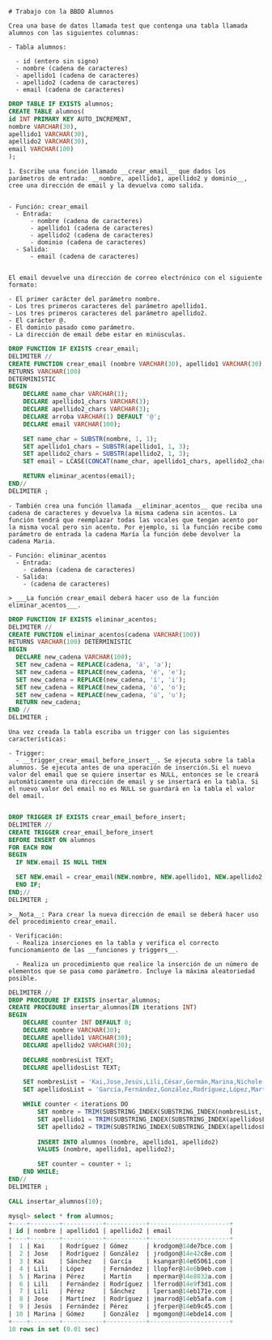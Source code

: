 
    # Trabajo con la BBDD Alumnos
    
    Crea una base de datos llamada test que contenga una tabla llamada alumnos con las siguientes columnas:
    
    - Tabla alumnos:
    
      - id (entero sin signo)
      - nombre (cadena de caracteres)
      - apellido1 (cadena de caracteres)
      - apellido2 (cadena de caracteres)
      - email (cadena de caracteres)
    
```sql
DROP TABLE IF EXISTS alumnos;
CREATE TABLE alumnos(
id INT PRIMARY KEY AUTO_INCREMENT,
nombre VARCHAR(30),
apellido1 VARCHAR(30),
apellido2 VARCHAR(30),
email VARCHAR(100)
);
```
    1. Escribe una función llamado __crear_email__ que dados los parámetros de entrada: __nombre, apellido1, apellido2 y dominio__, cree una dirección de email y la devuelva como salida.
    
    
    - Función: crear_email
      - Entrada:
          - nombre (cadena de caracteres)
          - apellido1 (cadena de caracteres)
          - apellido2 (cadena de caracteres)
          - dominio (cadena de caracteres)
      - Salida:
          - email (cadena de caracteres)


    El email devuelve una dirección de correo electrónico con el siguiente formato:
    
    - El primer carácter del parámetro nombre.
    - Los tres primeros caracteres del parámetro apellido1.
    - Los tres primeros caracteres del parámetro apellido2.
    - El carácter @.
    - El dominio pasado como parámetro.
    - La dirección de email debe estar en minúsculas.
    
```SQL
DROP FUNCTION IF EXISTS crear_email;
DELIMITER //
CREATE FUNCTION crear_email (nombre VARCHAR(30), apellido1 VARCHAR(30), apellido2 VARCHAR(30), dominio VARCHAR(30))
RETURNS VARCHAR(100)
DETERMINISTIC
BEGIN
    DECLARE name_char VARCHAR(1);
    DECLARE apellido1_chars VARCHAR(3);
    DECLARE apellido2_chars VARCHAR(3);
    DECLARE arroba VARCHAR(1) DEFAULT '@';
    DECLARE email VARCHAR(100);

    SET name_char = SUBSTR(nombre, 1, 1);
    SET apellido1_chars = SUBSTR(apellido1, 1, 3);
    SET apellido2_chars = SUBSTR(apellido2, 1, 3);
    SET email = LCASE(CONCAT(name_char, apellido1_chars, apellido2_chars, arroba, dominio));

    RETURN eliminar_acentos(email);
END//
DELIMITER ;

```


    - También crea una función llamada __eliminar_acentos__ que reciba una cadena de caracteres y devuelva la misma cadena sin acentos. La función tendrá que reemplazar todas las vocales que tengan acento por la misma vocal pero sin acento. Por ejemplo, si la función recibe como parámetro de entrada la cadena María la función debe devolver la cadena Maria.
    
    - Función: eliminar_acentos
      - Entrada:
        - cadena (cadena de caracteres)
      - Salida:
        - (cadena de caracteres)
    
    > ___La función crear_email deberá hacer uso de la función eliminar_acentos___.
    
```sql
DROP FUNCTION IF EXISTS eliminar_acentos;
DELIMITER //
CREATE FUNCTION eliminar_acentos(cadena VARCHAR(100)) 
RETURNS VARCHAR(100) DETERMINISTIC
BEGIN
  DECLARE new_cadena VARCHAR(100);
  SET new_cadena = REPLACE(cadena, 'á', 'a');
  SET new_cadena = REPLACE(new_cadena, 'é', 'e');
  SET new_cadena = REPLACE(new_cadena, 'í', 'i');
  SET new_cadena = REPLACE(new_cadena, 'ó', 'o');
  SET new_cadena = REPLACE(new_cadena, 'ú', 'u');
  RETURN new_cadena;
END //
DELIMITER ;
```


    Una vez creada la tabla escriba un trigger con las siguientes características:
    
    - Trigger:
      - __trigger_crear_email_before_insert__. Se ejecuta sobre la tabla alumnos. Se ejecuta antes de una operación de inserción.Si el nuevo valor del email que se quiere insertar es NULL, entonces se le creará automáticamente una dirección de email y se insertará en la tabla. Si el nuevo valor del email no es NULL se guardará en la tabla el valor del email.
```sql

DROP TRIGGER IF EXISTS crear_email_before_insert;
DELIMITER //
CREATE TRIGGER crear_email_before_insert
BEFORE INSERT ON alumnos
FOR EACH ROW
BEGIN
  IF NEW.email IS NULL THEN

  SET NEW.email = crear_email(NEW.nombre, NEW.apellido1, NEW.apellido2, CONCAT(SUBSTRING_INDEX(UUID(), '-', 1), '.com'));
  END IF;
END;//
DELIMITER ;

```    
    >__Nota__: Para crear la nueva dirección de email se deberá hacer uso del procedimiento crear_email.
    
    - Verificación:
      - Realiza inserciones en la tabla y verifica el correcto funcionamiento de las __funciones y triggers__.

      - Realiza un procedimiento que realice la inserción de un número de elementos que se pasa como parámetro. Incluye la máxima aleatoriedad posible.
```sql
DELIMITER //
DROP PROCEDURE IF EXISTS insertar_alumnos;
CREATE PROCEDURE insertar_alumnos(IN iterations INT)
BEGIN
    DECLARE counter INT DEFAULT 0;
    DECLARE nombre VARCHAR(30);
    DECLARE apellido1 VARCHAR(30);
    DECLARE apellido2 VARCHAR(30);

    DECLARE nombresList TEXT;
    DECLARE apellidosList TEXT;

    SET nombresList = 'Kai,Jose,Jesús,Lili,César,Germán,Marina,Nichole,Adrián,Joseph';
    SET apellidosList = 'García,Fernández,González,Rodríguez,López,Martínez,Sánchez,Pérez,Gómez,Martín';

    WHILE counter < iterations DO
        SET nombre = TRIM(SUBSTRING_INDEX(SUBSTRING_INDEX(nombresList, ',', 1 + FLOOR(RAND() * 10)), ',', -1));
        SET apellido1 = TRIM(SUBSTRING_INDEX(SUBSTRING_INDEX(apellidosList, ',', 1 + FLOOR(RAND() * 10)), ',', -1));
        SET apellido2 = TRIM(SUBSTRING_INDEX(SUBSTRING_INDEX(apellidosList, ',', 1 + FLOOR(RAND() * 10)), ',', -1));
        
        INSERT INTO alumnos (nombre, apellido1, apellido2) 
        VALUES (nombre, apellido1, apellido2);

        SET counter = counter + 1;
    END WHILE;
END//
DELIMITER ;

```    

```sql
CALL insertar_alumnos(10);

mysql> select * from alumnos;
+----+--------+-----------+-----------+----------------------+
| id | nombre | apellido1 | apellido2 | email                |
+----+--------+-----------+-----------+----------------------+
|  1 | Kai    | Rodríguez | Gómez     | krodgom@14de7bce.com |
|  2 | Jose   | Rodríguez | González  | jrodgon@14e42c8e.com |
|  3 | Kai    | Sánchez   | García    | ksangar@14e65061.com |
|  4 | Lili   | López     | Fernández | llopfer@14e6b9eb.com |
|  5 | Marina | Pérez     | Martín    | mpermar@14e8032a.com |
|  6 | Lili   | Fernández | Rodríguez | lferrod@14e9f3d1.com |
|  7 | Lili   | Pérez     | Sánchez   | lpersan@14eb171e.com |
|  8 | Jose   | Martínez  | Rodríguez | jmarrod@14eb5afa.com |
|  9 | Jesús  | Fernández | Pérez     | jferper@14eb9c45.com |
| 10 | Marina | Gómez     | González  | mgomgon@14ebde14.com |
+----+--------+-----------+-----------+----------------------+
10 rows in set (0.01 sec)
```
